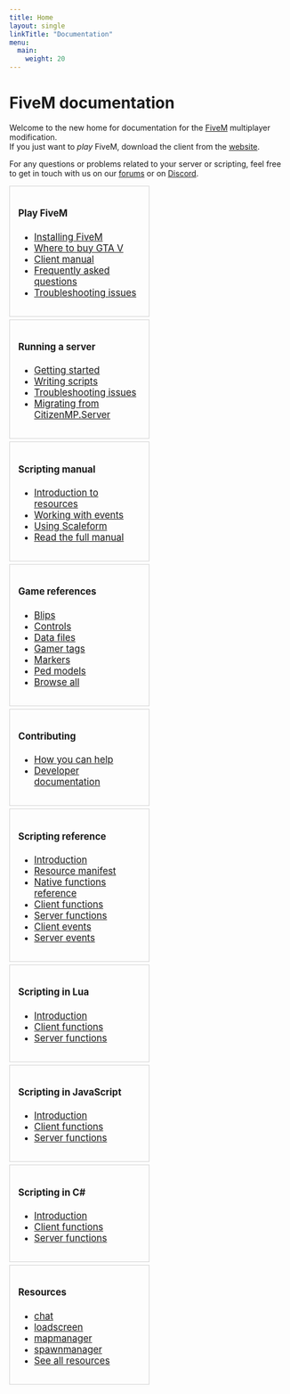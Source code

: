 ```yaml
---
title: Home
layout: single
linkTitle: "Documentation"
menu:
  main:
    weight: 20
---
```


FiveM documentation
===================

Welcome to the new home for documentation for the [FiveM][home] multiplayer modification. <br/>
If you just want to _play_ FiveM, download the client from the [website][home].

For any questions or problems related to your server or scripting, feel free to
get in touch with us on our [forums][forum] or on [Discord][discord].

<div style="font-size: 0;">
  <div style="width: 50%; vertical-align: top; display: inline-block; font-size: 1.05rem; padding-right: 5px;">
    <div style="border: 1px solid lightgray; padding: 15px; margin-bottom: 5px;">
      <h4>Play FiveM</h4>
      <ul>
        <li><a href="/docs/client-manual/installing-fivem">Installing FiveM</a></li>
        <li><a href="/docs/client-manual/where-to-buy-gtav">Where to buy GTA V</a></li>
        <li><a href="/docs/client-manual">Client manual</a></li>
        <li><a href="/docs/support/client-faq">Frequently asked questions</a></li>
        <li><a href="/docs/support/client-issues">Troubleshooting issues</a></li>
      </ul>
    </div>
    <div style="border: 1px solid lightgray; padding: 15px; margin-bottom: 5px;">
      <h4>Running a server</h4>
      <ul>
        <li><a href="/docs/server-manual/setting-up-a-server">Getting started</a></li>
        <li><a href="/docs/scripting-manual/introduction">Writing scripts</a></li>
        <li><a href="/docs/support/server-issues">Troubleshooting issues</a></li>
        <li><a href="/docs/server-manual/migrating-from-citmp">Migrating from CitizenMP.Server</a></li>
      </ul>
    </div>
    <div style="border: 1px solid lightgray; padding: 15px; margin-bottom: 5px;">
      <h4>Scripting manual</h4>
      <ul>
        <li><a href="/docs/scripting-manual/introduction/introduction-to-resources">Introduction to resources</a></li>
        <!-- <li><a href="/scripting-manual/debugging-scripts">Debugging your scripts</a></li> -->
        <!-- <li><a href="/scripting-manual/creating-a-custom-loadscreen">Creating a custom loadscreen</a></li> -->
        <li><a href="/docs/scripting-manual/working-with-events">Working with events</a></li>
        <!-- <li><a href="/scripting-manual/using-nui">Using NUI</a></li> -->
        <!-- <li><a href="/scripting-manual/using-dui">Using DUI</a></li> -->
        <li><a href="/docs/scripting-manual/using-scaleform">Using Scaleform</a></li>
        <li><a href="/docs/scripting-manual">Read the full manual</a></li>
      </ul>
    </div>
    <div style="border: 1px solid lightgray; padding: 15px; margin-bottom: 5px;">
      <h4>Game references</h4>
      <ul>
        <li><a href="/docs/game-references/blips">Blips</a></li>
        <li><a href="/docs/game-references/controls">Controls</a></li>
        <li><a href="/docs/game-references/data-files">Data files</a></li>
        <li><a href="/docs/game-references/gamer-tags">Gamer tags</a></li>
        <li><a href="/docs/game-references/markers">Markers</a></li>
        <li><a href="/docs/game-references/ped-models">Ped models</a></li>
        <li><a href="/docs/game-references">Browse all</a></li>
      </ul>
    </div>
    <div style="border: 1px solid lightgray; padding: 15px; margin-bottom: 5px;">
      <h4>Contributing</h4>
      <ul>
        <li><a href="/docs/contributing/how-you-can-help">How you can help</a></li>
        <li><a href="/docs/developers/">Developer documentation</a></li>
      </ul>
    </div>
  </div>
  <div style="width: 50%; vertical-align: top; display: inline-block; font-size: 1.05rem;">
    <div style="border: 1px solid lightgray; padding: 15px; margin-bottom: 5px;">
      <h4>Scripting reference</h4>
      <ul>
        <li><a href="/docs/scripting-manual/introduction">Introduction</a></li>
        <li><a href="/docs/scripting-reference/resource-manifest/resource-manifest">Resource manifest</a></li>
        <li><a href="https://runtime.fivem.net/doc/reference.html" target="_blank">Native functions reference</a></li>
        <li><a href="/docs/scripting-reference/client-functions">Client functions</a></li>
        <li><a href="/docs/scripting-reference/server-functions">Server functions</a></li>
        <!-- <li><a href="/scripting-reference/useful-functions">Useful functions</a></li> -->
        <li><a href="/docs/scripting-reference/events/client-events">Client events</a></li>
        <li><a href="/docs/scripting-reference/events/server-events">Server events</a></li>
      </ul>
    </div>
    <div style="border: 1px solid lightgray; padding: 15px; margin-bottom: 5px;">
      <h4>Scripting in Lua</h4>
      <ul>
        <li><a href="/docs/scripting-manual/runtimes/lua">Introduction</a></li>
        <li><a href="/docs/scripting-reference/runtimes/lua/client-functions">Client functions</a></li>
        <li><a href="/docs/scripting-reference/runtimes/lua/server-functions">Server functions</a></li>
      </ul>
    </div>
    <div style="border: 1px solid lightgray; padding: 15px; margin-bottom: 5px;">
      <h4>Scripting in JavaScript</h4>
      <ul>
        <li><a href="/docs/scripting-manual/runtimes/javascript">Introduction</a></li>
        <li><a href="/docs/scripting-reference/runtimes/javascript/client-functions">Client functions</a></li>
        <li><a href="/docs/scripting-reference/runtimes/javascript/server-functions">Server functions</a></li>
      </ul>
    </div>
    <div style="border: 1px solid lightgray; padding: 15px; margin-bottom: 5px;">
      <h4>Scripting in C#</h4>
      <ul>
        <li><a href="/docs/scripting-manual/runtimes/csharp">Introduction</a></li>
        <li><a href="/docs/scripting-reference/runtimes/csharp/client-functions">Client functions</a></li>
        <li><a href="/docs/scripting-reference/runtimes/csharp/server-functions">Server functions</a></li>
      </ul>
    </div>
    <div style="border: 1px solid lightgray; padding: 15px; margin-bottom: 5px;">
      <h4>Resources</h4>
      <ul>
        <li><a href="/docs/resources/chat">chat</a></li>
        <li><a href="/docs/resources/loadscreen">loadscreen</a></li>
        <li><a href="/docs/resources/mapmanager">mapmanager</a></li>
        <li><a href="/docs/resources/spawnmanager">spawnmanager</a></li>
        <li><a href="/docs/resources">See all resources</a></li>
      </ul>
    </div>
  </div>
</div>

[home]: https://fivem.net
[forum]: https://forum.cfx.re
[discord]: https://discord.gg/fivem
